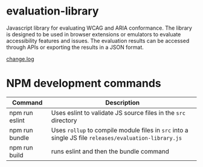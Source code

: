 # evaluation-library
Javascript library for evaluating WCAG and ARIA conformance.  The library is designed to be used in browser extensions or emulators to evaluate accessibility features and issues.  The evaluation results can be accessed through APIs or exporting the results in a JSON format.

[change.log](openajax_a11y/release-notes.md)

# NPM development commands

| Command      | Description |
| ----------- | ----------- |
| npm run eslint  | Uses eslint to validate JS source files in the `src` directory |
| npm run bundle  | Uses `rollup` to compile module files in `src` into a single JS file `releases/evaluation-library.js` |        |
| npm run build  | runs eslint and then the bundle command   |

